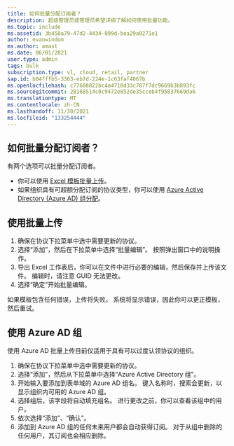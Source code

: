 ```yaml
---
title: 如何批量分配订阅者？
description: 超级管理员或管理员希望详细了解如何使用批量功能。
ms.topic: include
ms.assetid: 3b450a79-47d2-4434-899d-bea29a0271e1
author: evanwindom
ms.author: amast
ms.date: 06/01/2021
user.type: admin
tags: bulk
subscription.type: vl, cloud, retail, partner
sap.id: b84fffb5-3363-eb7d-224e-1c63faf4067b
ms.openlocfilehash: c77608822bc4a4718d33c787f7dc9669b3b893fc
ms.sourcegitcommit: 28168514c0c9472e852de35cceb4f95837669da6
ms.translationtype: MT
ms.contentlocale: zh-CN
ms.lasthandoff: 11/30/2021
ms.locfileid: "133254444"
---
```

## <a name="how-do-i-assign-subscribers-in-bulk"></a>如何批量分配订阅者？

有两个选项可以批量分配订阅者。
- 你可以使用 [Excel 模板批量上传](https://docs.microsoft.com/visualstudio/subscriptions/assign-license-bulk#use-bulk-add-to-assign-subscriptions)。
- 如果组织具有可超额分配订阅的协议类型，你可以使用 [Azure Active Directory (Azure AD) 组分配](https://docs.microsoft.com/visualstudio/subscriptions/assign-license-bulk#use-azure-active-directory-groups-to-assign-subscriptions)。

## <a name="use-bulk-upload"></a>使用批量上传
1. 确保在协议下拉菜单中选中需要更新的协议。
2. 选择“添加”，然后在下拉菜单中选择“批量编辑”。  按照弹出窗口中的说明操作。
3. 导出 Excel 工作表后，你可以在文件中进行必要的编辑，然后保存并上传该文件。 编辑时，请注意 GUID 无法更改。
4. 选择“确定”开始批量编辑。

如果模板包含任何错误，上传将失败。 系统将显示错误，因此你可以更正模板，然后重试。

## <a name="use-azure-ad-groups"></a>使用 Azure AD 组
使用 Azure AD 批量上传目前仅适用于具有可以过度认领协议的组织。
1. 确保在协议下拉菜单中选中需要更新的协议。
2. 选择“添加”，然后从下拉菜单中选择“Azure Active Directory 组”。 
3. 开始输入要添加到表单域的 Azure AD 组名。 键入名称时，搜索会更新，以显示组织内可用的 Azure AD 组。
4. 选择组后，该字段将自动填充组名。 进行更改之前，你可以查看该组中的用户。
5. 依次选择“添加”、“确认”。 
6. 添加到 Azure AD 组的任何未来用户都会自动获得订阅。 对于从组中删除的任何用户，其订阅也会相应删除。